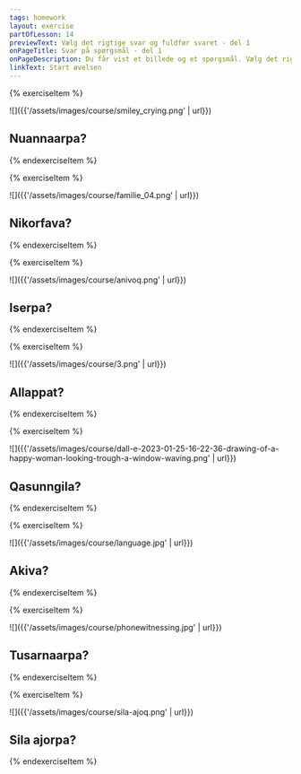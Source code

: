 ```yaml
---
tags: homework
layout: exercise
partOfLesson: 14
previewText: Vælg det rigtige svar og fuldfør svaret - del 1
onPageTitle: Svar på spørgsmål - del 1
onPageDescription: Du får vist et billede og et spørgsmål. Vælg det rigtige svar og fuldfør svaret. Brug det nægtende tilhæng (-nngit-) hvis svaret er nej.
linkText: Start øvelsen
---
```


{% exerciseItem %}

![]({{'/assets/images/course/smiley_crying.png' | url}})
## Nuannaarpa?
<multi-input data-radios="true" data-labels="Aap, Naamik" ></multi-input>
<feedback-message data-content="Nuannaarpa? betyder: Er han glad? Man kan svare: Naamik, nuannaanngilaq."></feedback-message>
{% endexerciseItem %}

{% exerciseItem %}

![]({{'/assets/images/course/familie_04.png' | url}})
## Nikorfava?
<multi-input data-radios="true" data-labels="Aap, Naamik" ></multi-input>
<feedback-message data-content="Nikorfava? betyder: Står hun op? Man kan svare: Aap, nikorfavoq."></feedback-message>
{% endexerciseItem %}

{% exerciseItem %}

![]({{'/assets/images/course/anivoq.png' | url}})
## Iserpa?
<multi-input data-radios="true" data-labels="Aap, Naamik" ></multi-input>
<feedback-message data-content="Iserpa? betyder: Går han ind? Man kan svare: Naamik, isinngilaq."></feedback-message>
{% endexerciseItem %}

{% exerciseItem %}

![]({{'/assets/images/course/3.png' | url}})
## Allappat?
<multi-input data-radios="true" data-labels="Aap, Naamik" ></multi-input>
<feedback-message data-content="Allappat? betyder: Skriver de? Man kan svare: Naamik, allanngillat."></feedback-message>
{% endexerciseItem %}

{% exerciseItem %}

![]({{'/assets/images/course/dall-e-2023-01-25-16-22-36-drawing-of-a-happy-woman-looking-trough-a-window-waving.png' | url}})
## Qasunngila?
<multi-input data-radios="true" data-labels="Aap, Naamik" ></multi-input>
<feedback-message data-content="Qasunngila? betyder: Er hun ikke træt? Man kan svare: Aap, qasunngilaq."></feedback-message>
{% endexerciseItem %}

{% exerciseItem %}

![]({{'/assets/images/course/language.jpg' | url}})
## Akiva?
<multi-input data-radios="true" data-labels="Aap, Naamik" ></multi-input>
<feedback-message data-content="Akiva? betyder: Svarer han? Man kan svare: Naamik, akinngilaq."></feedback-message>
{% endexerciseItem %}

{% exerciseItem %}

![]({{'/assets/images/course/phonewitnessing.jpg' | url}})
## Tusarnaarpa?
<multi-input data-radios="true" data-labels="Aap, Naamik" ></multi-input>
<feedback-message data-content="Tusarnaarpa? betyder: Lytter hun? Man kan svare: Aap, tusarnaarpoq."></feedback-message>
{% endexerciseItem %}

{% exerciseItem %}

![]({{'/assets/images/course/sila-ajoq.png' | url}})
## Sila ajorpa?
<multi-input data-radios="true" data-labels="Aap, Naamik" ></multi-input>
<feedback-message data-content="Sila ajorpa? betyder: Er vejret dårligt? Man kan svare: Aap, sila ajorpoq."></feedback-message>
{% endexerciseItem %}
